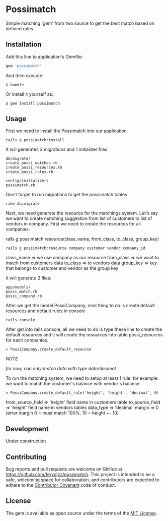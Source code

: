 # Possimatch

Simple matching 'gem' from two source to get the best match based on defined rules

## Installation

Add this line to application's Gemfile:

```ruby
gem 'possimatch'
```

And then execute:

    $ bundle

Or install it yourself as:

    $ gem install possimatch

## Usage

First we need to install the Possimatch into our application.

	rails g possimatch:install

It will generates 3 migrations and 1 initializer files

	db/migrate/
	create_possi_matches.rb
	create_possi_resources.rb
	create_possi_rules.rb

	config/initializers
	possimatch.rb

Don't forget to run migrations to get the possimatch tables

	rake db:migrate

Next, we need generate the resource for the matchings system. Let's say we want to create matching suggestion from list of customers to list of vendors in company.
First we need to create the resources for all companies.

rails g possimatch:resource(class_name, from_class, to_class, group_key)

	rails g possimatch:resource company customer vendor company_id

class_name => we use company as our resource
from_class => we want to match from customers data
to_class   => to vendors data
group_key  => key that belongs to customer and vendor as the group key

It will generate 2 files:

	app/models/
	possi_match.rb
	possi_company.rb

After we get the model PossiCompany, next thing to do is create default resources and default rules in console

	rails console

After get into rails console, all we need to do is type these line to create the default resources and it will create the resources into table possi_resources for each companies.
	
	> PossiCompany.create_default_resource

*NOTE*

*for now, can only match data with type date/decimal*

To run the matching system, we need to setup at least 1 rule. for example: we want to match the customer's balance with vendor's balance.

	> PossiCompany.create_default_rule('height', 'height', 'decimal', 0)

from_source_field 	=> 'height' field name in customers table
to_source_field		=> 'height' field name in vendors tables
data_type			=> 'decimal'
margin				=> 0 (error margin 0 = must match 100%, 10 = height +- 10)

## Development

Under construction

## Contributing

Bug reports and pull requests are welcome on GitHub at https://github.com/ferydjzz/possimatch. This project is intended to be a safe, welcoming space for collaboration, and contributors are expected to adhere to the [Contributor Covenant](http://contributor-covenant.org) code of conduct.


## License

The gem is available as open source under the terms of the [MIT License](http://opensource.org/licenses/MIT).

